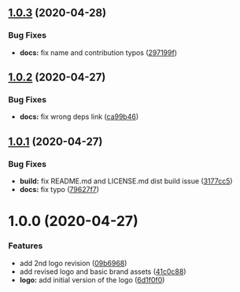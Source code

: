 ## [1.0.3](https://github.com/js-standards/assets/compare/v1.0.2...v1.0.3) (2020-04-28)


### Bug Fixes

* **docs:** fix name and contribution typos ([297199f](https://github.com/js-standards/assets/commit/297199ffd2fa8a215a9fb253b1b26dae310f0884))

## [1.0.2](https://github.com/js-standards/assets/compare/v1.0.1...v1.0.2) (2020-04-27)


### Bug Fixes

* **docs:** fix wrong deps link ([ca99b46](https://github.com/js-standards/assets/commit/ca99b46e92592ecc5cfb8a754974fb0ee8e00555))

## [1.0.1](https://github.com/js-standards/assets/compare/v1.0.0...v1.0.1) (2020-04-27)


### Bug Fixes

* **build:** fix README.md and LICENSE.md dist build issue ([3177cc5](https://github.com/js-standards/assets/commit/3177cc5afe35b1ea77e455000bb59e8a1fcd59c8))
* **docs:** fix typo ([79627f7](https://github.com/js-standards/assets/commit/79627f7a283653cc50111645175c6375cb0f5b0e))

# 1.0.0 (2020-04-27)


### Features

* add 2nd logo revision ([09b6968](https://github.com/js-standards/assets/commit/09b69680f1548c96a77a8dfec349b269d044af4f))
* add revised logo and basic brand assets ([41c0c88](https://github.com/js-standards/assets/commit/41c0c882033160cd1185e49fd1715cb5c2b46bd8))
* **logo:** add initial version of the logo ([6d1f0f0](https://github.com/js-standards/assets/commit/6d1f0f0fed95e3b3d2e62536ad1f72d99beea45c))
